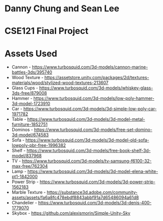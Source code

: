 # Danny Chung and Sean Lee
# CSE121 Final Project

# Assets Used
- Cannon - https://www.turbosquid.com/3d-models/cannon-marine-battles-3ds/395740
- Wood Texture - https://assetstore.unity.com/packages/2d/textures-materials/wood/stylized-wood-textures-213607
- Glass Cups - https://www.turbosquid.com/3d-models/whiskey-glass-3ds-free/879008
- Hammer - https://www.turbosquid.com/3d-models/low-poly-hammer-3d-model-1723910
- Car - https://www.turbosquid.com/3d-models/3d-simple-low-poly-car-1971782
- Table - https://www.turbosquid.com/3d-models/3d-model-metal-furniture-1852751
- Dominos - https://www.turbosquid.com/3d-models/free-set-domino-3d-model/674583
- Sofa - https://www.turbosquid.com/3d-models/3d-model-old-sofa-lowpoly-pbr-free-1996382
- Shelf - https://www.turbosquid.com/3d-models/free-book-shelf-3d-model/837968
- TV - https://www.turbosquid.com/3d-models/tv-samsung-f6100-32-max-free/762304
- Lamp - https://www.turbosquid.com/3d-models/3d-model-elena-white-pt1-1842000
- Power Strip - https://www.turbosquid.com/3d-models/3d-power-strip-1562183
- Marble Texture - https://substance3d.adobe.com/community-assets/assets/fa6a8fc478ebdf8843abbf91a7d65486094a61d8
- Chandelier - https://www.turbosquid.com/3d-models/3d-denis-400-1779070
- Skybox - https://github.com/alexismorin/Simple-Unity-Sky
